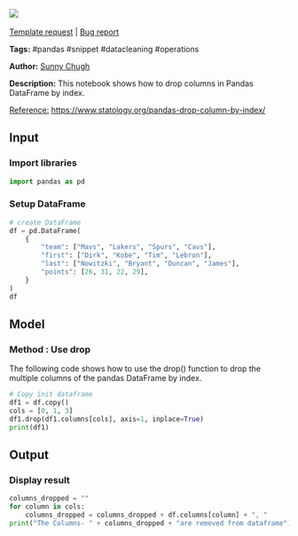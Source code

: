 <a href="https://app.naas.ai/user-redirect/naas/downloader?url=https://raw.githubusercontent.com/jupyter-naas/awesome-notebooks/master/Pandas/Pandas_Drop_Columns_By_Index.ipynb" target="_parent"><img src="https://naasai-public.s3.eu-west-3.amazonaws.com/open_in_naas.svg"/></a><br><br><a href="https://github.com/jupyter-naas/awesome-notebooks/issues/new?assignees=&labels=&template=template-request.md&title=Tool+-+Action+of+the+notebook+">Template request</a> | <a href="https://github.com/jupyter-naas/awesome-notebooks/issues/new?assignees=&labels=bug&template=bug_report.md&title=Pandas+-+Drop+Columns+By+Index:+Error+short+description">Bug report</a>

**Tags:** #pandas #snippet #datacleaning #operations

**Author:** [Sunny Chugh](https://www.linkedin.com/in/sunny-chugh-ab1630177/)

**Description:** This notebook shows how to drop columns in Pandas DataFrame by index.

<u>Reference:</u> https://www.statology.org/pandas-drop-column-by-index/

## Input

### Import libraries


```python
import pandas as pd
```

### Setup DataFrame


```python
# create DataFrame
df = pd.DataFrame(
    {
        "team": ["Mavs", "Lakers", "Spurs", "Cavs"],
        "first": ["Dirk", "Kobe", "Tim", "Lebron"],
        "last": ["Nowitzki", "Bryant", "Duncan", "James"],
        "points": [26, 31, 22, 29],
    }
)
df
```

## Model

### Method : Use drop
The following code shows how to use the drop() function to drop the multiple columns of the pandas DataFrame by index.


```python
# Copy init dataframe
df1 = df.copy()
cols = [0, 1, 3]
df1.drop(df1.columns[cols], axis=1, inplace=True)
print(df1)
```

## Output

### Display result


```python
columns_dropped = ""
for column in cols:
    columns_dropped = columns_dropped + df.columns[column] + ", "
print("The Columns- " + columns_dropped + "are removed from dataframe")
```
